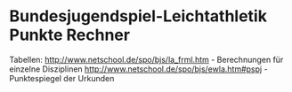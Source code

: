 # Bundesjugendspiel-Leichtathletik Punkte Rechner 

Tabellen:
http://www.netschool.de/spo/bjs/la_frml.htm - Berechnungen für einzelne Disziplinen
http://www.netschool.de/spo/bjs/ewla.htm#pspj - Punktespiegel der Urkunden
